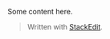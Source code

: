 
Some content here.

> Written with [StackEdit](https://stackedit.io/).
<!--stackedit_data:
eyJoaXN0b3J5IjpbLTE0NTUyNTg5NTFdfQ==
-->